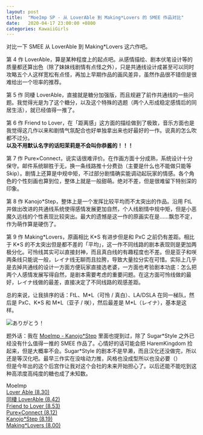 ```yaml
---
layout: post
title:  "MoeImp SP - 从 LoverAble 到 Making*Lovers 的 SMEE 作品对比"
date:   2020-04-17 23:00:00 +0800
categories: KawaiiGirls
---
```


对比一下 SMEE 从 LoverAble 到 Making\*Lovers 这六作吧。

第 4 作 LoverAble，算是某种程度上的起点吧。从感情描绘、剧本伏笔设计等的质量都还算出色（除了妹妹线剧情有点怪之外），只是共通线设计成甚至可以同时攻略五个人这样宽松有点怪，再加上早期作品的画风差异，虽然作品很不错但是很难给出一个坦率的推荐。

第 5 作 同棲 LoverAble，直接就是糖分加强版，而且规避了前作共通线的一些问题。我觉得光是为了这个糖分，以及这个特殊的选题（两个人形成稳定感情后的同居生活），就已经值得一推了。

第 6 作 Friend to Lover，在「距离感」这方面的描绘做到了极致，音乐方面也是我觉得这几作以来和剧情气氛配合也好单独拿出来也好最好的一作。说真的怎么吹都不过分。  
**以及不用默认名字的话阳茉莉是不会叫你恭酱的！！！**

第 7 作 Pure×Connect，说实话很难评价。在作画方面十分成熟，系统设计十分保守。邮件系统聊胜于无，换一条线路推十分费劲（主要是什么也不能做只能等 Skip）。剧情上还算是中规中矩，不过部分剧情确实能调动起玩家的情感。各个角色的个性刻画也算到位，整体上就是一般甜萌。绝对不差，但是很难留下特别深的印象。

第 8 作 Kanojo\*Step，整体上是一个发挥比较平均而不太突出的作品。沿用 FtL 并做出改进的共通线系统使得感情发展更加自然，个人线剧情中规中矩，但是小恶魔久远线的个性表现比较突出。最大的遗憾是这一作的原画实在是……飘忽不定，作为萌作算是硬伤了。

第 9 作 Making\*Lovers，原画相比 K\*S 有进步但是和 PxC 之前仍有差距。相比于 K\*S 的不太突出但是都不差的「平均」，这一作不同线路的剧本表现则是更加两极分化。可怜线其实可以直接封神，而且真白线的有趣程度也不差。但是亚子和咲两条线只能说一般，レイナ线无聊而且拉胯，导致大量拉分实在可惜。实际上几乎是去掉共通线的设计一方面方便玩家直接选老婆，一方面也考验剧本功底：怎么把两个人感情发展写得自然，是剧本需要考虑的重要问题。在这方面可怜线做的最好，レイナ线做的最差，直接决定了不同线路的观感差距。

总的来说，让我排序的话：FtL、M\*L（可怜 / 真白）、LA/DSLA 在同一梯队，然后是 PxC、K\*S 和 M\*L（亚子 / 咲），然后最差是 M\*L（レイナ），基本是这样。

![ありがとう！](http://yoro.xyz/smee-logos.jpg)

题外话：我在 [MoeImp - Kanojo\*Step](http://yoro.xyz/impression/avg/ks) 里面也提到过，除了 Sugar\*Style 之外已经没有什么值得一推的 SMEE 作品了。心情好的话可能会把 HaremKingdom 捡起来，但是大概率不会。Sugar\*Style 的剧本不是早濑，而且汉化还没做完，所以还是等汉化吧。最早三作实在没啥动力推，风格也没成型所以也没必要（）  
但是今年出的这个后宫作让我对这个会社的未来开始担心了。以后还能不能吃到这种高浓度高纯度的糖也成了未知数。

MoeImp  
[Lover Able (8.30)](http://yoro.xyz/impression/avg/loverable)  
[同棲 LoverAble (8.42)](http://yoro.xyz/impression/avg/loverable)  
[Friend to Lover (8.53)](http://yoro.xyz/impression/avg/ftl)  
[Pure×Connect (8.12)](http://yoro.xyz/impression/avg/pxc)  
[Kanojo\*Step (8.19)](http://yoro.xyz/impression/avg/ks)  
[Making\*Lovers (8.00)](http://yoro.xyz/impression/avg/ml)  